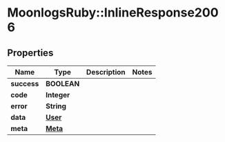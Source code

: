 # MoonlogsRuby::InlineResponse2006

## Properties
Name | Type | Description | Notes
------------ | ------------- | ------------- | -------------
**success** | **BOOLEAN** |  | 
**code** | **Integer** |  | 
**error** | **String** |  | 
**data** | [**User**](User.md) |  | 
**meta** | [**Meta**](Meta.md) |  | 

